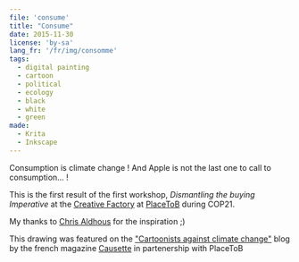 ```yaml
---
file: 'consume'
title: "Consume"
date: 2015-11-30
license: 'by-sa'
lang_fr: '/fr/img/consomme'
tags:
  - digital painting
  - cartoon
  - political
  - ecology
  - black
  - white
  - green
made:
  - Krita
  - Inkscape
---
```


Consumption is climate change !
And Apple is not the last one to call to consumption... !

This is the first result of the first workshop, *Dismantling the buying Imperative* at the [Creative Factory](http://www.placetob.org/on-site/the-creative-factory/) at [PlaceToB](http://www.placetob.org) during COP21.

My thanks to [Chris Aldhous](http://foreverswarm.org/) for the inspiration ;)

This drawing was featured on the ["Cartoonists against climate change"](http://cartoonscop21.tumblr.com/) blog by the french magazine [Causette](https://www.causette.fr/) in partenership with PlaceToB
